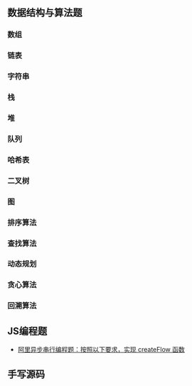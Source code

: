 ## 数据结构与算法题

### 数组

### 链表

### 字符串

### 栈

### 堆

### 队列

### 哈希表

### 二叉树

### 图

### 排序算法

### 查找算法

### 动态规划

### 贪心算法

### 回溯算法

## JS编程题
- [阿里异步串行编程题：按照以下要求，实现 createFlow 函数](https://github.com/xszi/fe-interview/issues/1)
## 手写源码





